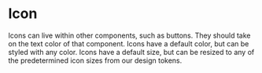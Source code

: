 # Icon

Icons can live within other components, such as buttons. They should take on the text color of that component.
Icons have a default color, but can be styled with any color.
Icons have a default size, but can be resized to any of the predetermined icon sizes from our design tokens.
